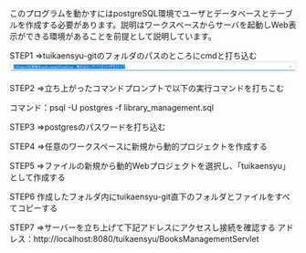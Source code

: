このプログラムを動かすにはpostgreSQL環境でユーザとデータベースとテーブルを作成する必要があります。説明はワークスペースからサーバを起動しWeb表示ができる環境があることを前提として説明しています。

STEP1
=>tuikaensyu-gitのフォルダのパスのところにcmdと打ち込む
![alt text](image.png)

STEP2
=>立ち上がったコマンドプロンプトで以下の実行コマンドを打ちこむ

コマンド：psql -U postgres -f library_management.sql

STEP3
=>postgresのパスワードを打ち込む

STEP4
=>任意のワークスペースに新規から動的プロジェクトを作成する

STEP5
=>ファイルの新規から動的Webプロジェクトを選択し、「tuikaensyu」として作成する

STEP6
作成したフォルダ内にtuikaensyu-git直下のフォルダとファイルをすべてコピーする

STEP7
=>サーバーを立ち上げて下記アドレスにアクセスし接続を確認する
アドレス：http://localhost:8080/tuikaensyu/BooksManagementServlet